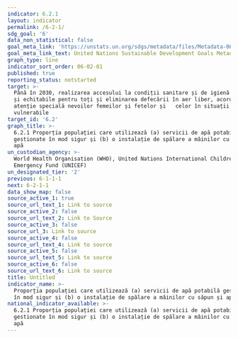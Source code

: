 ```yaml
---
indicator: 6.2.1
layout: indicator
permalink: /6-2-1/
sdg_goal: '6'
data_non_statistical: false
goal_meta_link: 'https://unstats.un.org/sdgs/metadata/files/Metadata-06-02-01.pdf'
goal_meta_link_text: United Nations Sustainable Development Goals Metadata (pdf 428kB)
graph_type: line
indicator_sort_order: 06-02-01
published: true
reporting_status: notstarted
target: >-
  Până în 2030, realizarea accesului la condiții sanitare și de igienă adecvate
  și echitabile pentru toți și eliminarea defecării în aer liber, acordând o
  atenție specială nevoilor femeilor și fetelor și   celor în situații
  vulnerabile
target_id: '6.2'
graph_title: >-
  6.2.1 Proporția populației care utilizează (a) servicii de apă potabilă
  gestionate în mod sigur și (b) o instalație de spălare a mâinilor cu săpun și
  apă
un_custodian_agency: >-
  World Health Organisation (WHO), United Nations International Children's
  Emergency Fund (UNICEF)
un_designated_tier: '2'
previous: 6-1-1-1
next: 6-2-1-1
data_show_map: false
source_active_1: true
source_url_text_1: Link to source
source_active_2: false
source_url_text_2: Link to Source
source_active_3: false
source_url_3: Link to source
source_active_4: false
source_url_text_4: Link to source
source_active_5: false
source_url_text_5: Link to source
source_active_6: false
source_url_text_6: Link to source
title: Untitled
indicator_name: >-
  Proporția populației care utilizează (a) servicii de apă potabilă gestionate
  în mod sigur și (b) o instalație de spălare a mâinilor cu săpun și apă
national_indicator_available: >-
  6.2.1 Proporția populației care utilizează (a) servicii de apă potabilă
  gestionate în mod sigur și (b) o instalație de spălare a mâinilor cu săpun și
  apă
---
```

